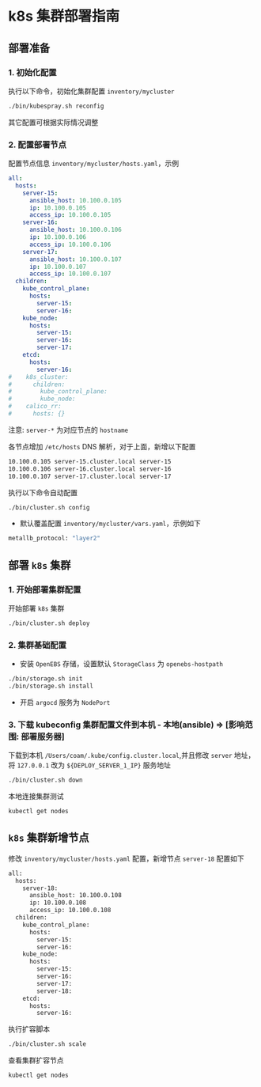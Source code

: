 # k8s 集群部署指南

## 部署准备

### 1. 初始化配置

执行以下命令，初始化集群配置 `inventory/mycluster`

```bash
./bin/kubespray.sh reconfig
```

其它配置可根据实际情况调整

### 2. 配置部署节点

配置节点信息 `inventory/mycluster/hosts.yaml`，示例

```yaml
all:
  hosts:
    server-15:
      ansible_host: 10.100.0.105
      ip: 10.100.0.105
      access_ip: 10.100.0.105
    server-16:
      ansible_host: 10.100.0.106
      ip: 10.100.0.106
      access_ip: 10.100.0.106
    server-17:
      ansible_host: 10.100.0.107
      ip: 10.100.0.107
      access_ip: 10.100.0.107
  children:
    kube_control_plane:
      hosts:
        server-15:
        server-16:
    kube_node:
      hosts:
        server-15:
        server-16:
        server-17:
    etcd:
      hosts:
        server-16:
#    k8s_cluster:
#      children:
#        kube_control_plane:
#        kube_node:
#    calico_rr:
#      hosts: {}
```

注意: `server-*` 为对应节点的 `hostname`

各节点增加 `/etc/hosts` DNS 解析，对于上面，新增以下配置

```bash
10.100.0.105 server-15.cluster.local server-15
10.100.0.106 server-16.cluster.local server-16
10.100.0.107 server-17.cluster.local server-17
```

执行以下命令自动配置

```bash
./bin/cluster.sh config
```

* 默认覆盖配置 `inventory/mycluster/vars.yaml`，示例如下

```bash
metallb_protocol: "layer2"
```

## 部署 `k8s` 集群

### 1. 开始部署集群配置

开始部署 `k8s` 集群

```bash
./bin/cluster.sh deploy
```

### 2. 集群基础配置

* 安装 `OpenEBS` 存储，设置默认 `StorageClass` 为 `openebs-hostpath`

```bash
./bin/storage.sh init
./bin/storage.sh install
```

* 开启 `argocd` 服务为 `NodePort`

### 3. 下载 kubeconfig 集群配置文件到本机 - 本地(ansible) => [影响范围: 部署服务器]

下载到本机 `/Users/coam/.kube/config.cluster.local`,并且修改 `server` 地址，将 `127.0.0.1` 改为 `${DEPLOY_SERVER_1_IP}` 服务地址

```bash
./bin/cluster.sh down
```

本地连接集群测试

```bash
kubectl get nodes
```

## `k8s` 集群新增节点

修改 `inventory/mycluster/hosts.yaml` 配置，新增节点 `server-18` 配置如下

```bash
all:
  hosts:
    server-18:
      ansible_host: 10.100.0.108
      ip: 10.100.0.108
      access_ip: 10.100.0.108
  children:
    kube_control_plane:
      hosts:
        server-15:
        server-16:
    kube_node:
      hosts:
        server-15:
        server-16:
        server-17:
        server-18:
    etcd:
      hosts:
        server-16:
```

执行扩容脚本

```bash
./bin/cluster.sh scale
```

查看集群扩容节点

```bash
kubectl get nodes
```